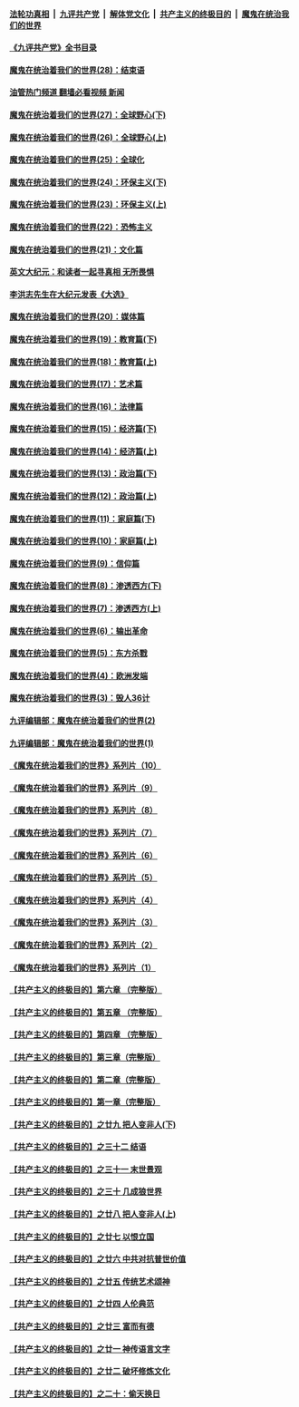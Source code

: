 ####  [法轮功真相](../../../../basic/blob/master/README.md?t=04251431) &nbsp;|&nbsp; [九评共产党](../../../../9ping.md/blob/master/README.md?t=04251431) &nbsp;|&nbsp; [解体党文化](../../../../jtdwh.md/blob/master/README.md?t=04251431)  &nbsp;|&nbsp; [共产主义的终极目的](../../../../gczydzjmd.md/blob/master/README.md?t=04251431) &nbsp;|&nbsp; [魔鬼在统治我们的世界](../../../../mgztzwmdsj.md/blob/master/README.md?t=04251431) 

#### [《九评共产党》全书目录](../pages/nsc422/n13708085.md?t=04251431) 

#### [魔鬼在统治着我们的世界(28)：结束语](../pages/nsc422/n10936246.md?t=04251431) 

#### [油管热门频道 翻墙必看视频 新闻](http://78.141.244.201:81/youtube.html?04251431)

#### [魔鬼在统治着我们的世界(27)：全球野心(下)](../pages/nsc422/n10928319.md?t=04251431) 

#### [魔鬼在统治着我们的世界(26)：全球野心(上)](../pages/nsc422/n10900318.md?t=04251431) 

#### [魔鬼在统治着我们的世界(25)：全球化](../pages/nsc422/n10788205.md?t=04251431) 

#### [魔鬼在统治着我们的世界(24)：环保主义(下)](../pages/nsc422/n10695307.md?t=04251431) 

#### [魔鬼在统治着我们的世界(23)：环保主义(上)](../pages/nsc422/n10688613.md?t=04251431) 

#### [魔鬼在统治着我们的世界(22)：恐怖主义](../pages/nsc422/n10614727.md?t=04251431) 

#### [魔鬼在统治着我们的世界(21)：文化篇](../pages/nsc422/n10597706.md?t=04251431) 

#### [英文大纪元：和读者一起寻真相 无所畏惧](../pages/nsc422/n12542027.md?t=04251431) 

#### [李洪志先生在大纪元发表《大选》](../pages/nsc422/n12534746.md?t=04251431) 

#### [魔鬼在统治着我们的世界(20)：媒体篇](../pages/nsc422/n10586579.md?t=04251431) 

#### [魔鬼在统治着我们的世界(19)：教育篇(下)](../pages/nsc422/n10564808.md?t=04251431) 

#### [魔鬼在统治着我们的世界(18)：教育篇(上)](../pages/nsc422/n10526970.md?t=04251431) 

#### [魔鬼在统治着我们的世界(17)：艺术篇](../pages/nsc422/n10499093.md?t=04251431) 

#### [魔鬼在统治着我们的世界(16)：法律篇](../pages/nsc422/n10485969.md?t=04251431) 

#### [魔鬼在统治着我们的世界(15)：经济篇(下)](../pages/nsc422/n10469975.md?t=04251431) 

#### [魔鬼在统治着我们的世界(14)：经济篇(上)](../pages/nsc422/n10457370.md?t=04251431) 

#### [魔鬼在统治着我们的世界(13)：政治篇(下)](../pages/nsc422/n10448270.md?t=04251431) 

#### [魔鬼在统治着我们的世界(12)：政治篇(上)](../pages/nsc422/n10444576.md?t=04251431) 

#### [魔鬼在统治着我们的世界(11)：家庭篇(下)](../pages/nsc422/n10440961.md?t=04251431) 

#### [魔鬼在统治着我们的世界(10)：家庭篇(上)](../pages/nsc422/n10435448.md?t=04251431) 

#### [魔鬼在统治着我们的世界(9)：信仰篇](../pages/nsc422/n10432159.md?t=04251431) 

#### [魔鬼在统治着我们的世界(8)：渗透西方(下)](../pages/nsc422/n10429603.md?t=04251431) 

#### [魔鬼在统治着我们的世界(7)：渗透西方(上)](../pages/nsc422/n10426013.md?t=04251431) 

#### [魔鬼在统治着我们的世界(6)：输出革命](../pages/nsc422/n10421536.md?t=04251431) 

#### [魔鬼在统治着我们的世界(5)：东方杀戮](../pages/nsc422/n10417707.md?t=04251431) 

#### [魔鬼在统治着我们的世界(4)：欧洲发端](../pages/nsc422/n10414890.md?t=04251431) 

#### [魔鬼在统治着我们的世界(3)：毁人36计](../pages/nsc422/n10411583.md?t=04251431) 

#### [九评编辑部：魔鬼在统治着我们的世界(2)](../pages/nsc422/n10410036.md?t=04251431) 

#### [九评编辑部：魔鬼在统治着我们的世界(1)](../pages/nsc422/n10406825.md?t=04251431) 

#### [《魔鬼在统治着我们的世界》系列片（10）](../pages/nsc422/n12292670.md?t=04251431) 

#### [《魔鬼在统治着我们的世界》系列片（9）](../pages/nsc422/n12290859.md?t=04251431) 

#### [《魔鬼在统治着我们的世界》系列片（8）](../pages/nsc422/n12287445.md?t=04251431) 

#### [《魔鬼在统治着我们的世界》系列片（7）](../pages/nsc422/n12283425.md?t=04251431) 

#### [《魔鬼在统治着我们的世界》系列片（6）](../pages/nsc422/n12282314.md?t=04251431) 

#### [《魔鬼在统治着我们的世界》系列片（5）](../pages/nsc422/n12281419.md?t=04251431) 

#### [《魔鬼在统治着我们的世界》系列片（4）](../pages/nsc422/n12274024.md?t=04251431) 

#### [《魔鬼在统治着我们的世界》系列片（3）](../pages/nsc422/n12271322.md?t=04251431) 

#### [《魔鬼在统治着我们的世界》系列片（2）](../pages/nsc422/n12269049.md?t=04251431) 

#### [《魔鬼在统治着我们的世界》系列片（1）](../pages/nsc422/n12267575.md?t=04251431) 

#### [【共产主义的终极目的】第六章 （完整版）](../pages/nsc422/n11428913.md?t=04251431) 

#### [【共产主义的终极目的】第五章 （完整版）](../pages/nsc422/n11428912.md?t=04251431) 

#### [【共产主义的终极目的】第四章 （完整版）](../pages/nsc422/n11428907.md?t=04251431) 

#### [【共产主义的终极目的】第三章（完整版）](../pages/nsc422/n11428848.md?t=04251431) 

#### [【共产主义的终极目的】第二章（完整版）](../pages/nsc422/n11428831.md?t=04251431) 

#### [【共产主义的终极目的】第一章（完整版）](../pages/nsc422/n11417651.md?t=04251431) 

#### [【共产主义的终极目的】之廿九 把人变非人(下)](../pages/nsc422/n11344140.md?t=04251431) 

#### [【共产主义的终极目的】之三十二 结语](../pages/nsc422/n11360535.md?t=04251431) 

#### [【共产主义的终极目的】之三十一 末世景观](../pages/nsc422/n11351129.md?t=04251431) 

#### [【共产主义的终极目的】之三十 几成狼世界](../pages/nsc422/n11348280.md?t=04251431) 

#### [【共产主义的终极目的】之廿八 把人变非人(上)](../pages/nsc422/n11340492.md?t=04251431) 

#### [【共产主义的终极目的】之廿七 以恨立国](../pages/nsc422/n11336944.md?t=04251431) 

#### [【共产主义的终极目的】之廿六 中共对抗普世价值](../pages/nsc422/n11324785.md?t=04251431) 

#### [【共产主义的终极目的】之廿五 传统艺术颂神](../pages/nsc422/n11296396.md?t=04251431) 

#### [【共产主义的终极目的】之廿四 人伦典范](../pages/nsc422/n11296397.md?t=04251431) 

#### [【共产主义的终极目的】之廿三 富而有德](../pages/nsc422/n11283598.md?t=04251431) 

#### [【共产主义的终极目的】之廿一 神传语言文字](../pages/nsc422/n11263265.md?t=04251431) 

#### [【共产主义的终极目的】之廿二 破坏修炼文化](../pages/nsc422/n11245728.md?t=04251431) 

#### [【共产主义的终极目的】之二十：偷天换日](../pages/nsc422/n11238846.md?t=04251431) 

<img src='http://gfw-breaker.win/goodnews/indexes/nsc422.md' width='0px' height='0px'/>
